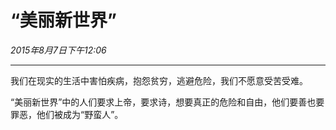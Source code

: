 # “美丽新世界”

*2015年8月7日下午12:06*

***

我们在现实的生活中害怕疾病，抱怨贫穷，逃避危险，我们不愿意受苦受难。

“美丽新世界”中的人们要求上帝，要求诗，想要真正的危险和自由，他们要善也要罪恶，他们被成为“野蛮人”。
